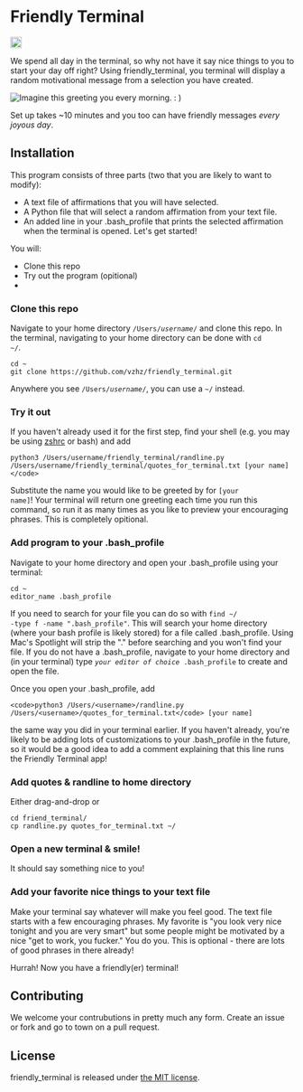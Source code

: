 # Friendly Terminal
<a href='http://www.recurse.com' title='Made with love at the Recurse Center'><img src='https://cloud.githubusercontent.com/assets/2883345/11325206/336ea5f4-9150-11e5-9e90-d86ad31993d8.png' height='20px'/></a>

We spend all day in the terminal, so why not have it say nice things to you to start your day off right?  Using friendly_terminal, you terminal will display a random motivational message from a selection you have created.

![Imagine this greeting you every morning. : )](https://github.com/vzhz/friendly_terminal/blob/master/friendly_terminal_preview.png)

Set up takes ~10 minutes and you too can have friendly messages *every joyous day*.

## Installation
This program consists of three parts (two that you are likely to want to modify):
- A text file of affirmations that you will have selected.
- A Python file that will select a random affirmation from your text file.
- An added line in your .bash_profile that prints the selected affirmation when the terminal is opened.
Let's get started!

You will:
- Clone this repo
- Try out the program (opitional)
- 

### Clone this repo
Navigate to your home directory <code>/Users/*username*/</code> and clone this repo. In the terminal, navigating to your home directory can be done with <code>cd ~/</code>.
```
cd ~
git clone https://github.com/vzhz/friendly_terminal.git
```
Anywhere you see <code>/Users/*username*/</code>, you can use a <code>~/</code> instead.

### Try it out
If you haven't already used it for the first step, find your shell (e.g. you may be using [zshrc]() or bash) and add 
```
python3 /Users/username/friendly_terminal/randline.py /Users/username/friendly_terminal/quotes_for_terminal.txt [your name]</code>
```
Substitute the name you would like to be greeted by for <code>[your name]</code>!
Your terminal will return one greeting each time you run this command, so run it as many times as you like to preview your encouraging phrases. This is completely opitional.

### Add program to your .bash_profile
Navigate to your home directory and open your .bash_profile using your terminal:
```
cd ~
editor_name .bash_profile
```

If you need to search for your file you can do so with <code>find ~/ -type f -name ".bash_profile"</code>. This will search your home directory (where your bash profile is likely stored) for a file called .bash_profile.  Using Mac's Spotlight will strip the "." before searching and you won't find your file.
If you do not have a .bash_profile, navigate to your home directory and (in your terminal) type <code>*your editor of choice* .bash_profile</code> to create and open the file.

Once you open your .bash_profile, add 
```
<code>python3 /Users/<username>/randline.py /Users/<username>/quotes_for_terminal.txt</code> [your name]
```
the same way you did in your terminal earlier. If you haven't already, you're likely to be adding lots of customizations to your .bash_profile in the future, so it would be a good idea to add a comment explaining that this line runs the Friendly Terminal app!

### Add quotes & randline to home directory
Either drag-and-drop or
```
cd friend_terminal/
cp randline.py quotes_for_terminal.txt ~/
```

### Open a new terminal & smile!
It should say something nice to you!

### Add your favorite nice things to your text file
Make your terminal say whatever will make you feel good. The text file starts with a few encouraging phrases. My favorite is "you look very nice tonight and you are very smart" but some people might be motivated by a nice "get to work, you fucker."  You do you. This is optional - there are lots of good phrases in there already!

Hurrah! Now you have a friendly(er) terminal!  

## Contributing
We welcome your contrubutions in pretty much any form.  Create an issue or fork and go to town on a pull request.

## License
friendly_terminal is released under [the MIT license](https://github.com/vzhz/friendly_terminal/blob/master/LICENSE.txt).
